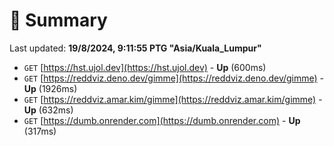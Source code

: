 # 📖 Summary
Last updated: **19/8/2024, 9:11:55 PTG "Asia/Kuala_Lumpur"**

- `GET` [https://hst.ujol.dev](https://hst.ujol.dev) - **Up** (600ms)
- `GET` [https://reddviz.deno.dev/gimme](https://reddviz.deno.dev/gimme) - **Up** (1926ms)
- `GET` [https://reddviz.amar.kim/gimme](https://reddviz.amar.kim/gimme) - **Up** (632ms)
- `GET` [https://dumb.onrender.com](https://dumb.onrender.com) - **Up** (317ms)
